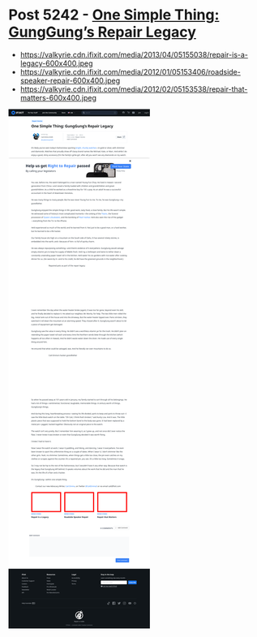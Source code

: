 # Post 5242 - [One Simple Thing: GungGung&#8217;s Repair Legacy](https://www.ifixit.com/News/5242/one-simple-thing)

- https://valkyrie.cdn.ifixit.com/media/2013/04/05155038/repair-is-a-legacy-600x400.jpeg
- https://valkyrie.cdn.ifixit.com/media/2012/01/05153406/roadside-speaker-repair-600x400.jpeg
- https://valkyrie.cdn.ifixit.com/media/2012/02/05153538/repair-that-matters-600x400.jpeg

![screencap](screenshots/45731bc0-ffed-4bf8-839c-206f16f8df14.png)
